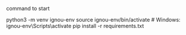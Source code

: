 command to start

python3 -m venv ignou-env
source ignou-env/bin/activate  # Windows: ignou-env\\Scripts\\activate
pip install -r requirements.txt

